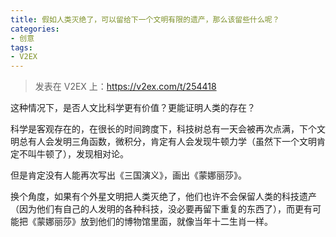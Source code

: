 ```yaml
---
title: 假如人类灭绝了，可以留给下一个文明有限的遗产，那么该留些什么呢？
categories:
- 创意
tags:
- V2EX
---
```


> 发表在 V2EX 上：https://v2ex.com/t/254418

这种情况下，是否人文比科学更有价值？更能证明人类的存在？

科学是客观存在的，在很长的时间跨度下，科技树总有一天会被再次点满，下个文明总有人会发明三角函数，微积分，肯定有人会发现牛顿力学（虽然下一个文明肯定不叫牛顿了），发现相对论。

但是肯定没有人能再次写出《三国演义》，画出《蒙娜丽莎》。

换个角度，如果有个外星文明把人类灭绝了，他们也许不会保留人类的科技遗产（因为他们有自己的人发明的各种科技，没必要再留下重复的东西了），而更有可能把《蒙娜丽莎》放到他们的博物馆里面，就像当年十二生肖一样。
